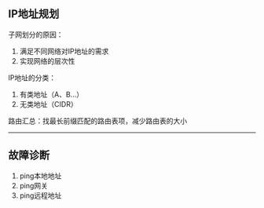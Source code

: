 ## IP地址规划

子网划分的原因：
1. 满足不同网络对IP地址的需求
2. 实现网络的层次性

IP地址的分类：
1. 有类地址（A、B...）
2. 无类地址（CIDR）


路由汇总：找最长前缀匹配的路由表项，减少路由表的大小

---

## 故障诊断

1. ping本地地址
2. ping网关
3. ping远程地址